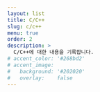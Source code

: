 ```yaml
---
layout: list
title: C/C++
slug: c/c++
menu: true
order: 2
description: >
  C/C++에 대한 내용을 기록합니다.
# accent_color: '#268bd2'
# accent_image:
#   background: '#202020'
#   overlay:    false
---
```

